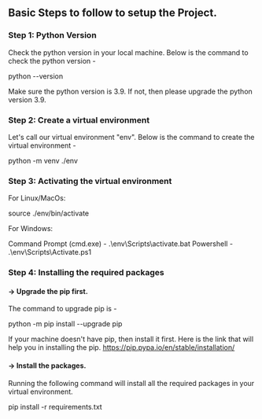 ## Basic Steps to follow to setup the Project.

### Step 1: Python Version

Check the python version in your local machine. Below is the command to check the python version -

python --version

Make sure the python version is 3.9. If not, then please upgrade the python version 3.9.

### Step 2: Create a virtual environment 

Let's call our virtual environment "env". Below is the command to create the virtual environment - 

python -m venv ./env

### Step 3: Activating the virtual environment

For Linux/MacOs:

source ./env/bin/activate

For Windows:

Command Prompt (cmd.exe) - .\env\Scripts\activate.bat
Powershell - .\env\Scripts\Activate.ps1

### Step 4: Installing the required packages

#### -> Upgrade the pip first. 

The command to upgrade pip is - 

python -m pip install --upgrade pip

If your machine doesn't have pip, then install it first. Here is the link that will help you in installing the pip. https://pip.pypa.io/en/stable/installation/

#### -> Install the packages.

Running the following command will install all the required packages in your virtual environment.

pip install -r requirements.txt





